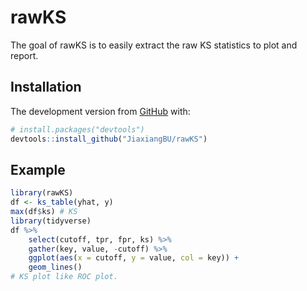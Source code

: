 
<!-- README.md is generated from README.Rmd. Please edit that file -->

# rawKS

<!-- badges: start -->

<!-- badges: end -->

The goal of rawKS is to easily extract the raw KS statistics to plot and
report.

## Installation

The development version from [GitHub](https://github.com/) with:

``` r
# install.packages("devtools")
devtools::install_github("JiaxiangBU/rawKS")
```

## Example

``` r
library(rawKS)
df <- ks_table(yhat, y)
max(df$ks) # KS
library(tidyverse)
df %>% 
    select(cutoff, tpr, fpr, ks) %>% 
    gather(key, value, -cutoff) %>% 
    ggplot(aes(x = cutoff, y = value, col = key)) +
    geom_lines()
# KS plot like ROC plot.
```
